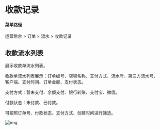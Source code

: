 # 收款记录

#### 菜单路径

运营后台 > 订单 > 流水 > 收款记录

## 收款流水列表

展示收款单流水列表。

收款单流水列表展示：订单编号、店铺名称、支付方式、流水号、第三方流水号、客户端、支付时间、订单金额、支付状态。

支付方式：暂未支付、余额支付、银行转账、支付宝、微信。

付款状态：未付款、已付款。

可按照订单号、付款状态、支付方式、创建时间进行筛选。

![img](https://docs.pickmall.cn/help/images/payList.png)